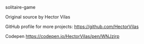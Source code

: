 solitaire-game

Original source by Hector Vilas

GitHub profile for more projects: https://github.com/HectorVilas

Codepen https://codepen.io/HectorVilas/pen/WNJzjrp